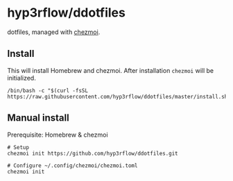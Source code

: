# hyp3rflow/ddotfiles

dotfiles, managed with [chezmoi](https://github.com/twpayne/chezmoi).

## Install

This will install Homebrew and chezmoi. After installation `chezmoi` will be initialized.

```shell
/bin/bash -c "$(curl -fsSL https://raw.githubusercontent.com/hyp3rflow/ddotfiles/master/install.sh)"
```

## Manual install

Prerequisite: Homebrew & chezmoi

```shell
# Setup
chezmoi init https://github.com/hyp3rflow/ddotfiles.git

# Configure ~/.config/chezmoi/chezmoi.toml
chezmoi init
```